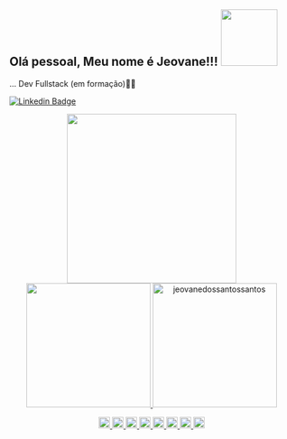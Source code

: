 
## Olá pessoal, Meu nome é Jeovane!!! <img src=https://github.com/TheDudeThatCode/TheDudeThatCode/blob/db8f1cbd38ac0ae2a08f36f961096dbd59a02393/Assets/Developer.gif width="100">
 
… Dev Fullstack (em formação)👩‍💻


[![Linkedin Badge](https://img.shields.io/badge/-Jeovane-blue?style=flat-square&logo=Linkedin&logoColor=white&link=https://www.linkedin.com/in/jeovanesantos/)](https://www.linkedin.com/in/jeovanesantos/)
<div align="center">
 

<a href="https://github.com/jeovanedossantossantos">
<img height="300em" src="https://github-readme-stats.vercel.app/api/top-langs/?username=jeovanedossantossantos&layout=compact&langs_count=7&theme=dark"/>
<img height="220em" src="https://github-readme-stats.vercel.app/api?username=jeovanedossantossantos&show_icons=true&theme=dark&include_all_commits=true&count_private=true"/>
<img height="220em" src="https://github-readme-streak-stats.herokuapp.com/?user=jeovanedossantossantos&theme=dark" alt="jeovanedossantossantos" />
 
 </div>

 <div align="center">
 
   
   <code><img height="20" src="https://img.shields.io/badge/Bootstrap-563D7C?style=for-the-badge&logo=bootstrap&logoColor=white"></img></code>
   <code><img height="20" src="https://img.shields.io/badge/Python-3776AB?style=for-the-badge&logo=python&logoColor=white"></img></code>
   <code><img height="20" src="https://img.shields.io/badge/Java-ED8B00?style=for-the-badge&logo=java&logoColor=white"></code>
   <code><img height="20" src="https://img.shields.io/badge/Git-F05032?style=for-the-badge&logo=git&logoColor=white"></code>
   <code><img height="20" src="https://img.shields.io/badge/JavaScript-323330?style=for-the-badge&logo=javascript&logoColor=F7DF1E"></code>
   <code><img height="20" src="https://img.shields.io/badge/HTML-239120?style=for-the-badge&logo=html5&logoColor=white"></code>
   <code><img height="20" src="https://img.shields.io/badge/CSS-239120?&style=for-the-badge&logo=css3&logoColor=white"></code>
   <code><img height="20" src="https://img.shields.io/badge/TypeScript-007ACC?style=for-the-badge&logo=typescript&logoColor=white"></code>
 
 </div>




